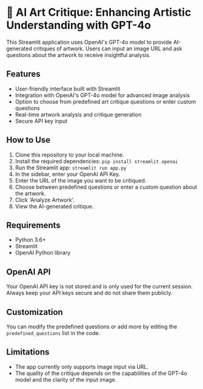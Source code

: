 # 🤖 AI Art Critique: Enhancing Artistic Understanding with GPT-4o

This Streamlit application uses OpenAI's GPT-4o model to provide AI-generated critiques of artwork. Users can input an image URL and ask questions about the artwork to receive insightful analysis.

## Features

- User-friendly interface built with Streamlit
- Integration with OpenAI's GPT-4o model for advanced image analysis
- Option to choose from predefined art critique questions or enter custom questions
- Real-time artwork analysis and critique generation
- Secure API key input

## How to Use

1. Clone this repository to your local machine.
2. Install the required dependencies:
```pip install streamlit openai```
3. Run the Streamlit app:
```streamlit run app.py```
4. In the sidebar, enter your OpenAI API Key.
5. Enter the URL of the image you want to be critiqued.
6. Choose between predefined questions or enter a custom question about the artwork.
7. Click 'Analyze Artwork'.
8. View the AI-generated critique.

## Requirements

- Python 3.6+
- Streamlit
- OpenAI Python library

## OpenAI API

Your OpenAI API key is not stored and is only used for the current session. Always keep your API keys secure and do not share them publicly.

## Customization

You can modify the predefined questions or add more by editing the `predefined_questions` list in the code.

## Limitations

- The app currently only supports image input via URL.
- The quality of the critique depends on the capabilities of the GPT-4o model and the clarity of the input image.

